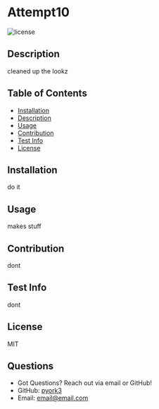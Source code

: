 
  
  # Attempt10

  ![license](https://img.shields.io/badge/license-MIT-green.svg)

  ## Description
  cleaned up the lookz

  ## Table of Contents
  * [Installation](#install)
  * [Description](#description)
  * [Usage](#useinfo)
  * [Contribution](#contribution)
  * [Test Info](#test)
  * [License](#license)
  
  ## Installation
  do it
  ## Usage
  makes stuff
  ## Contribution
  dont 
  ## Test Info
  dont
  ## License
  MIT

  ## Questions
  * Got Questions? Reach out via email or GitHub! 
  * GitHub: [pyork3](https://github.com/pyork3)
  * Email: email@email.com
  
